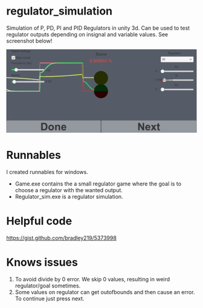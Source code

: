 # regulator_simulation
Simulation of P, PD, PI and PID Regulators in unity 3d. Can be used to test regulator outputs depending on insignal and variable values.
See screenshot below!

![Alt text](printscreen.png "The Game Printscreen!")

# Runnables
I created runnables for windows.

 - Game.exe contains the a small regulator game where the goal is to choose a regulator with the wanted output.
 - Regulator_sim.exe is a regulator simulation.

# Helpful code 
https://gist.github.com/bradley219/5373998

# Knows issues

1. To avoid divide by 0 error. We skip 0 values, resulting in weird regulator/goal sometimes.
2. Some values on regulator can get outofbounds and then cause an error. To continue just press next.

